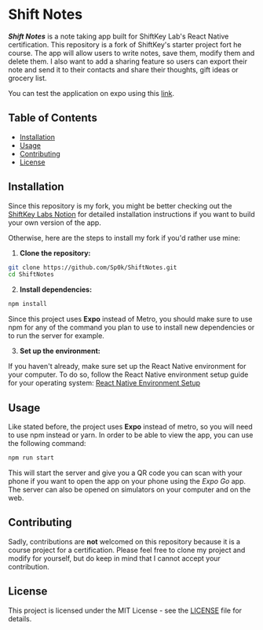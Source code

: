 # Shift Notes
__*Shift Notes*__ is a note taking app built for ShiftKey Lab's React Native certification. This repository is a fork of ShiftKey's starter project fort he course. The app will allow users to write notes, save them, modify them and delete them. I also want to add a sharing feature so users can export their note and send it to their contacts and share their thoughts, gift ideas or grocery list.

You can test the application on expo using this [link](https://snack.expo.dev/@sp0k/shift-notes).

## Table of Contents
- [Installation](#installation)
- [Usage](#usage)
- [Contributing](#contributing)
- [License](#license)

## Installation
Since this repository is my fork, you might be better checking out the [ShiftKey Labs Notion](https://shiftkeylabs.notion.site/Project-Install-Instructions-f937641104bc42e098fcfefcf7349608) for detailed installation instructions if you want to build your own version of the app.

Otherwise, here are the steps to install my fork if you'd rather use mine:

1) **Clone the repository:**
```bash
git clone https://github.com/Sp0k/ShiftNotes.git
cd ShiftNotes
```
2) **Install dependencies:**
```bash
npm install
```
Since this project uses **Expo** instead of Metro, you should make sure to use npm for any of the command you plan to use to install new dependencies or to run the server for example.

3) **Set up the environment:**

If you haven't already, make sure set up the React Native environment for your computer. To do so, follow the React Native environment setup guide for your operating system: [React Native Environment Setup](https://reactnative.dev/docs/environment-setup)

## Usage
Like stated before, the project uses **Expo** instead of metro, so you will need to use npm instead or yarn. In order to be able to view the app, you can use the following command:

```bash
npm run start
```
This will start the server and give you a QR code you can scan with your phone if you want to open the app on your phone using the *Expo Go* app. The server can also be opened on simulators on your computer and on the web.

## Contributing
Sadly, contributions are __not__ welcomed on this repository because it is a course project for a certification. Please feel free to clone my project and modify for yourself, but do keep in mind that I cannot accept your contribution.

## License
This project is licensed under the MIT License - see the [LICENSE](LICENSE) file for details.